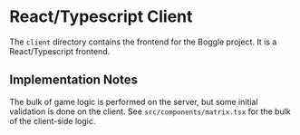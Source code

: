 # React/Typescript Client

The `client` directory contains the frontend for the Boggle project. It is a React/Typescript frontend.

## Implementation Notes
The bulk of game logic is performed on the server, but some initial validation is done on the client. See `src/components/matrix.tsx` for the bulk of the client-side logic.